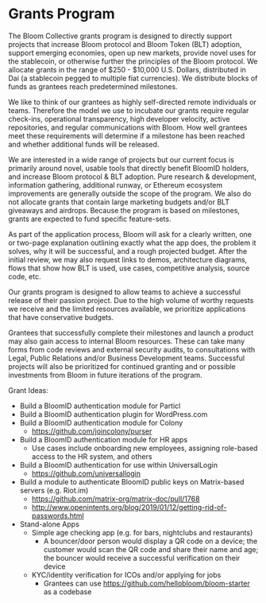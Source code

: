 # Grants Program

The Bloom Collective grants program is designed to directly support projects that increase Bloom protocol and Bloom Token (BLT) adoption, support emerging economies, open up new markets, provide novel uses for the stablecoin, or otherwise further the principles of the Bloom protocol. We allocate grants in the range of $250 - $10,000 U.S. Dollars, distributed in Dai (a stablecoin pegged to multiple fiat currencies). We distribute blocks of funds as grantees reach predetermined milestones.

We like to think of our grantees as highly self-directed remote individuals or teams. Therefore the model we use to incubate our grants require regular check-ins, operational transparency, high developer velocity, active repositories, and regular communications with Bloom. How well grantees meet these requirements will determine if a milestone has been reached and whether additional funds will be released.

We are interested in a wide range of projects but our current focus is primarily around novel, usable tools that directly benefit BloomID holders, and increase Bloom protocol & BLT adoption. Pure research & development, information gathering, additional runway, or Ethereum ecosystem improvements are generally outside the scope of the program. We also do not allocate grants that contain large marketing budgets and/or BLT giveaways and airdrops. Because the program is based on milestones, grants are expected to fund specific feature-sets.

As part of the application process, Bloom will ask for a clearly written, one or two-page explanation outlining exactly what the app does, the problem it solves, why it will be successful, and a rough projected budget. After the initial review, we may also request links to demos, architecture diagrams, flows that show how BLT is used, use cases, competitive analysis, source code, etc.

Our grants program is designed to allow teams to achieve a successful release of their passion project. Due to the high volume of worthy requests we receive and the limited resources available, we prioritize applications that have conservative budgets.

Grantees that successfully complete their milestones and launch a product may also gain access to internal Bloom resources. These can take many forms from code reviews and external security audits, to consultations with Legal, Public Relations and/or Business Development teams. Successful projects will also be prioritized for continued granting and or possible investments from Bloom in future iterations of the program.

Grant Ideas:

- Build a BloomID authentication module for Particl
- Build a BloomID authentication plugin for WordPress.com
- Build a BloomID authentication module for Colony
  - https://github.com/joincolony/purser
- Build a BloomID authentication module for HR apps
  - Use cases include onboarding new employees, assigning role-based access to the HR system, and others
- Build a BloomID authentication for use within UniversalLogin
  - https://github.com/universallogin
- Build a module to authenticate BloomID public keys on Matrix-based servers (e.g. Riot.im)
  - https://github.com/matrix-org/matrix-doc/pull/1768
  - http://www.openintents.org/blog/2019/01/12/getting-rid-of-passwords.html
- Stand-alone Apps
  - Simple age checking app (e.g. for bars, nightclubs and restaurants)
    - A bouncer/door person would display a QR code on a device; the customer would scan the QR code and share their name and age; the bouncer would receive a successful verification on their device
  - KYC/identity verification for ICOs and/or applying for jobs
    - Grantees can use https://github.com/hellobloom/bloom-starter as a codebase
